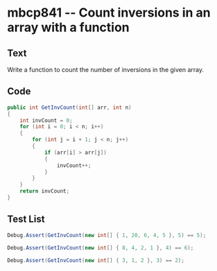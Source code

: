 # mbcp841 -- Count inversions in an array with a function

## Text

Write a function to count the number of inversions in the given array.

## Code

```csharp
public int GetInvCount(int[] arr, int n) 
{
    int invCount = 0;
    for (int i = 0; i < n; i++) 
    {
        for (int j = i + 1; j < n; j++) 
        {
            if (arr[i] > arr[j]) 
            {
                invCount++;
            }
        }
    }
    return invCount;
}
```

## Test List

```csharp
Debug.Assert(GetInvCount(new int[] { 1, 20, 6, 4, 5 }, 5) == 5);
```

```csharp
Debug.Assert(GetInvCount(new int[] { 8, 4, 2, 1 }, 4) == 6);
```

```csharp
Debug.Assert(GetInvCount(new int[] { 3, 1, 2 }, 3) == 2);
```

